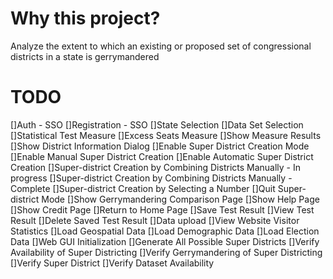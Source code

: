 # Why this project?
Analyze the extent to which an existing or proposed set of congressional
districts in a state is gerrymandered

# TODO
[]Auth - SSO
[]Registration - SSO
[]State Selection
[]Data Set Selection
[]Statistical Test Measure
[]Excess Seats Measure
[]Show Measure Results
[]Show District Information Dialog
[]Enable Super District Creation Mode
[]Enable Manual Super District Creation
[]Enable Automatic Super District Creation
[]Super-district Creation by Combining Districts Manually - In progress
[]Super-district Creation by Combining Districts Manually - Complete
[]Super-district Creation by Selecting a Number
[]Quit Super-district Mode
[]Show Gerrymandering Comparison Page
[]Show Help Page
[]Show Credit Page
[]Return to Home Page
[]Save Test Result
[]View Test Result
[]Delete Saved Test Result
[]Data upload
[]View Website Visitor Statistics
[]Load Geospatial Data 
[]Load Demographic Data
[]Load Election Data 
[]Web GUI Initialization
[]Generate All Possible Super Districts
[]Verify Availability of Super Districting
[]Verify Gerrymandering of Super Districting
[]Verify Super District
[]Verify Dataset Availability

